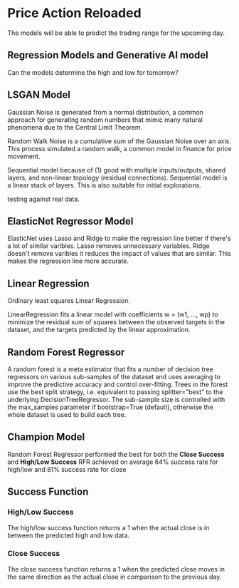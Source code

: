 # Price Action Reloaded
The models will be able to predict the trading range for the upcoming day.

## Regression Models and Generative AI model
Can the models determine the high and low for tomorrow?



## LSGAN Model
Gaussian Noise is generated from a normal distribution, a common approach for generating random numbers that mimic many natural phenomena due to the Central Limit Theorem.

Random Walk Noise is a cumulative sum of the Gaussian Noise over an axis. This process simulated a random walk, a common model in finance for price movement. 

Sequential model because of (1) good with multiple inputs/outputs, shared layers, and non-linear topology (residual connections). Sequential model is a linear stack of layers. This is also suitable for initial explorations.

testing against real data.


## ElasticNet Regressor Model
ElasticNet uses Lasso and Ridge to make the regression line better if there's a lot of similar varibles. Lasso removes unnecessary variables. Ridge doesn't remove varibles it reduces the impact of values that are similar. This makes the regression line more accurate.

## Linear Regression
Ordinary least squares Linear Regression.

LinearRegression fits a linear model with coefficients w = (w1, …, wp) to minimize the residual sum of squares between the observed targets in the dataset, and the targets predicted by the linear approximation.

## Random Forest Regressor

A random forest is a meta estimator that fits a number of decision tree regressors on various sub-samples of the dataset and uses averaging to improve the predictive accuracy and control over-fitting. Trees in the forest use the best split strategy, i.e. equivalent to passing splitter="best" to the underlying DecisionTreeRegressor. The sub-sample size is controlled with the max_samples parameter if bootstrap=True (default), otherwise the whole dataset is used to build each tree.

## Champion Model
Random Forest Regressor performed the best for both the **Close Success** and **High/Low Success**
RFR achieved on average 64% success rate for high/low and 81% success rate for close

## Success Function
### High/Low Success
The high/low success function returns a 1 when the actual close is in between the predicted high and low data.
### Close Success
The close success function returns a 1 when the predicted close moves in the same direction as the actual close in comparison to the previous day.